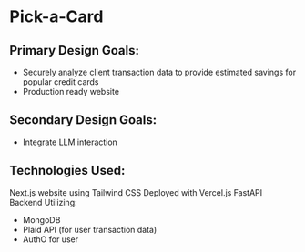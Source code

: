 # Pick-a-Card

## Primary Design Goals:
- Securely analyze client transaction data to provide estimated savings for popular credit cards
- Production ready website 

## Secondary Design Goals:
- Integrate LLM interaction

## Technologies Used:
Next.js website using Tailwind CSS
Deployed with Vercel.js
FastAPI Backend
Utilizing:
- MongoDB
- Plaid API (for user transaction data)
- AuthO for user 


